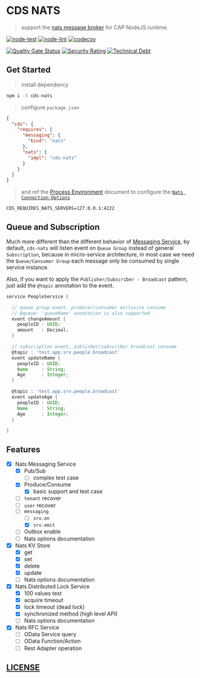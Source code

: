 # CDS NATS

> support the [nats message broker](https://nats.io/) for CAP NodeJS runtime.

[![node-test](https://github.com/Soontao/cds-nats/actions/workflows/nodejs.yml/badge.svg)](https://github.com/Soontao/cds-nats/actions/workflows/nodejs.yml)
[![node-lint](https://github.com/Soontao/cds-nats/actions/workflows/nodejs-lint.yml/badge.svg)](https://github.com/Soontao/cds-nats/actions/workflows/nodejs-lint.yml)
[![codecov](https://codecov.io/gh/Soontao/cds-nats/branch/main/graph/badge.svg?token=4kxWUSx1Ox)](https://codecov.io/gh/Soontao/cds-nats)

[![Quality Gate Status](https://sonarcloud.io/api/project_badges/measure?project=Soontao_cds-nats&metric=alert_status)](https://sonarcloud.io/summary/new_code?id=Soontao_cds-nats)
[![Security Rating](https://sonarcloud.io/api/project_badges/measure?project=Soontao_cds-nats&metric=security_rating)](https://sonarcloud.io/summary/new_code?id=Soontao_cds-nats)
[![Technical Debt](https://sonarcloud.io/api/project_badges/measure?project=Soontao_cds-nats&metric=sqale_index)](https://sonarcloud.io/summary/new_code?id=Soontao_cds-nats)

## Get Started

> install dependency

```bash
npm i -S cds-nats
```

> configure `package.json`

```json
{
  "cds": {
    "requires": {
      "messaging": {
        "kind": "nats"
      },
      "nats": {
        "impl": "cds-nats"
      }
    }
  }
}
```

> and ref the [Process Environment](https://cap.cloud.sap/docs/node.js/cds-env#process-env) document to configure the [`Nats Connection-Options`](https://github.com/nats-io/nats.js#Connection-Options)

```env
CDS_REQUIRES_NATS_SERVERS=127.0.0.1:4222
```

## Queue and Subscription

Much more different than the different behavior of [Messaging Service](https://cap.cloud.sap/docs/node.js/messaging), by default, `cds-nats` will listen event on `Queue Group` instead of general `Subscription`, because in micro-service architecture, in most case we need the `Queue/Consumer Group` each message only be consumed by single service instance.

Also, if you want to apply the `Publisher/Subscriber - Broadcast` pattern, just add the `@topic` annotation to the event.


```groovy
service PeopleService {

  // queue group event, producer/consumer exclusive consume
  // @queue: 'queueName' annotation is also supported
  event changeAmount {
    peopleID : UUID;
    amount   : Decimal;
  }

  // subscription event, publisher/subscriber broadcast consume
  @topic : 'test.app.srv.people.broadcast'
  event updateName {
    peopleID : UUID;
    Name     : String;
    Age      : Integer;
  }

  @topic : 'test.app.srv.people.broadcast'
  event updateAge {
    peopleID : UUID;
    Name     : String;
    Age      : Integer;
  }

}

```

## Features

- [x] Nats Messaging Service
  - [x] Pub/Sub
    - [ ] complex test case
  - [x] Produce/Consume
    - [x] basic support and test case
  - [ ] `tenant` recover
  - [ ] `user` recover
  - [ ] `messaging`
    - [ ] `srv.on`
    - [x] `srv.emit`
  - [ ] Outbox enable
  - [ ] Nats options documentation
- [x] Nats KV Store
  - [x] get
  - [x] set
  - [x] delete
  - [x] update
  - [ ] Nats options documentation
- [x] Nats Distributed Lock Service
  - [x] 100 values test
  - [x] acquire timeout
  - [x] lock timeout (dead lock)
  - [x] synchronized method (high level API)
  - [ ] Nats options documentation
- [x] Nats RFC Service
  - [ ] OData Service query
  - [ ] OData Function/Action
  - [ ] Rest Adapter operation

## [LICENSE](./LICENSE)

